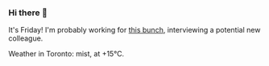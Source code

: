 ### Hi there :wave:

It's Friday! I'm probably working for [this bunch](https://github.com/kohofinancial), interviewing a potential new colleague.

Weather in Toronto: mist, at +15°C.
